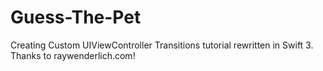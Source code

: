 # Guess-The-Pet
Creating Custom UIViewController Transitions tutorial rewritten in Swift 3. Thanks to raywenderlich.com!
